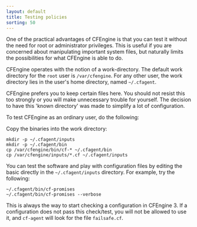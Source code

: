 ```yaml
---
layout: default
title: Testing policies
sorting: 50
---
```


One of the practical advantages of CFEngine is that you can test it without
the need for root or administrator privileges. This is useful if you are
concerned about manipulating important system files, but naturally limits the
possibilities for what CFEngine is able to do.

CFEngine operates with the notion of a work-directory. The default work
directory for the `root` user is `/var/cfengine`. For any other user, the work
directory lies in the user's home directory, named `~/.cfagent`.

CFEngine prefers you to keep certain files here. You should not resist this
too strongly or you will make unnecessary trouble for yourself. The decision
to have this 'known directory' was made to simplify a lot of configuration.

To test CFEngine as an ordinary user, do the following:

Copy the binaries into the work directory:

```console
mkdir -p ~/.cfagent/inputs
mkdir -p ~/.cfagent/bin
cp /var/cfengine/bin/cf-* ~/.cfagent/bin
cp /var/cfengine/inputs/*.cf ~/.cfagent/inputs
```

You can test the software and play with configuration files by editing the
basic directly in the `~/.cfagent/inputs` directory. For example, try the
following:
```console
~/.cfagent/bin/cf-promises
~/.cfagent/bin/cf-promises --verbose
```


This is always the way to start checking a configuration in CFEngine 3. If a
configuration does not pass this check/test, you will not be allowed to use
it, and `cf-agent` will look for the file `failsafe.cf`.
